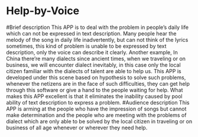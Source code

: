 # Help-by-Voice
#Brief description
This APP is to deal with the problem in people’s daily life which can not be expressed in text description. Many people hear the melody of the song in daily life inadvertently, but can not think of the lyrics sometimes, this kind of problem is unable to be expressed by text description, only the voice can describe it clearly. Another example, In China there’re many dialects since ancient times, when we traveling or on business, we will encounter dialect inevitably, in this case only the local citizen familiar with the dialects of talent are able to help us. This APP is developed under this scene based on hypothesis to solve such problems, whenever the netizens are in the face of such difficulties, they can get help through this software or give a hand to the people waiting for help. What makes this APP excellent is that it eliminates the inability caused by pool ability of text description to express a problem.
#Audience description 
This APP is arming at the people who have the impression of songs but cannot  make determination and the people who are meeting with the problems of dialect which are only able to be solved by the local citizen in traveling or on business of all age whenever or wherever they need help.

